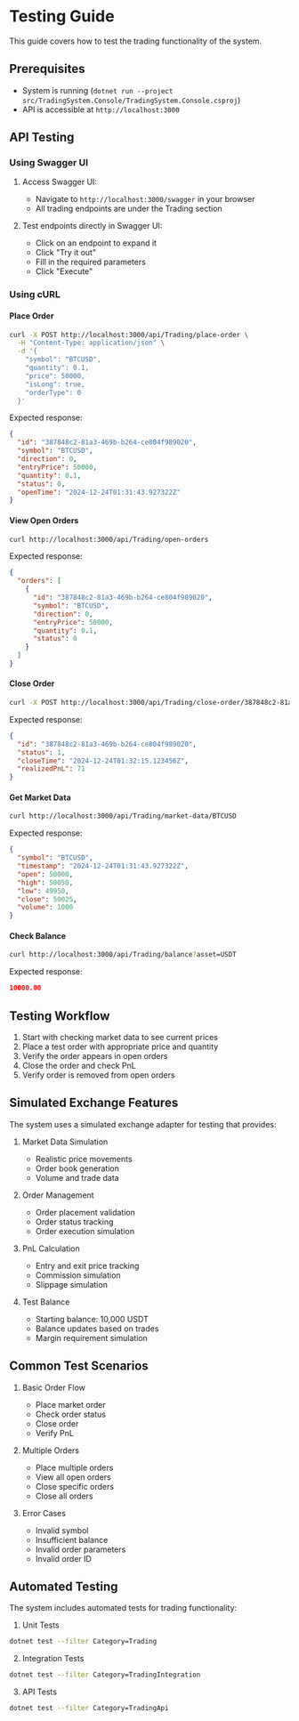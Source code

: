 # Testing Guide

This guide covers how to test the trading functionality of the system.

## Prerequisites

- System is running (`dotnet run --project src/TradingSystem.Console/TradingSystem.Console.csproj`)
- API is accessible at `http://localhost:3000`

## API Testing

### Using Swagger UI

1. Access Swagger UI:
   - Navigate to `http://localhost:3000/swagger` in your browser
   - All trading endpoints are under the Trading section

2. Test endpoints directly in Swagger UI:
   - Click on an endpoint to expand it
   - Click "Try it out"
   - Fill in the required parameters
   - Click "Execute"

### Using cURL

#### Place Order
```bash
curl -X POST http://localhost:3000/api/Trading/place-order \
  -H "Content-Type: application/json" \
  -d '{
    "symbol": "BTCUSD",
    "quantity": 0.1,
    "price": 50000,
    "isLong": true,
    "orderType": 0
  }'
```

Expected response:
```json
{
  "id": "387848c2-81a3-469b-b264-ce804f989020",
  "symbol": "BTCUSD",
  "direction": 0,
  "entryPrice": 50000,
  "quantity": 0.1,
  "status": 0,
  "openTime": "2024-12-24T01:31:43.927322Z"
}
```

#### View Open Orders
```bash
curl http://localhost:3000/api/Trading/open-orders
```

Expected response:
```json
{
  "orders": [
    {
      "id": "387848c2-81a3-469b-b264-ce804f989020",
      "symbol": "BTCUSD",
      "direction": 0,
      "entryPrice": 50000,
      "quantity": 0.1,
      "status": 0
    }
  ]
}
```

#### Close Order
```bash
curl -X POST http://localhost:3000/api/Trading/close-order/387848c2-81a3-469b-b264-ce804f989020
```

Expected response:
```json
{
  "id": "387848c2-81a3-469b-b264-ce804f989020",
  "status": 1,
  "closeTime": "2024-12-24T01:32:15.123456Z",
  "realizedPnL": 71
}
```

#### Get Market Data
```bash
curl http://localhost:3000/api/Trading/market-data/BTCUSD
```

Expected response:
```json
{
  "symbol": "BTCUSD",
  "timestamp": "2024-12-24T01:31:43.927322Z",
  "open": 50000,
  "high": 50050,
  "low": 49950,
  "close": 50025,
  "volume": 1000
}
```

#### Check Balance
```bash
curl http://localhost:3000/api/Trading/balance?asset=USDT
```

Expected response:
```json
10000.00
```

## Testing Workflow

1. Start with checking market data to see current prices
2. Place a test order with appropriate price and quantity
3. Verify the order appears in open orders
4. Close the order and check PnL
5. Verify order is removed from open orders

## Simulated Exchange Features

The system uses a simulated exchange adapter for testing that provides:

1. Market Data Simulation
   - Realistic price movements
   - Order book generation
   - Volume and trade data

2. Order Management
   - Order placement validation
   - Order status tracking
   - Order execution simulation

3. PnL Calculation
   - Entry and exit price tracking
   - Commission simulation
   - Slippage simulation

4. Test Balance
   - Starting balance: 10,000 USDT
   - Balance updates based on trades
   - Margin requirement simulation

## Common Test Scenarios

1. Basic Order Flow
   - Place market order
   - Check order status
   - Close order
   - Verify PnL

2. Multiple Orders
   - Place multiple orders
   - View all open orders
   - Close specific orders
   - Close all orders

3. Error Cases
   - Invalid symbol
   - Insufficient balance
   - Invalid order parameters
   - Invalid order ID

## Automated Testing

The system includes automated tests for trading functionality:

1. Unit Tests
```bash
dotnet test --filter Category=Trading
```

2. Integration Tests
```bash
dotnet test --filter Category=TradingIntegration
```

3. API Tests
```bash
dotnet test --filter Category=TradingApi
